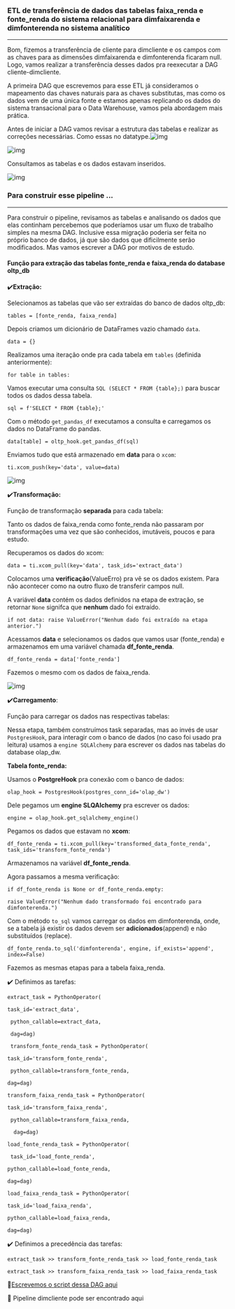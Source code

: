 <h3>ETL de transferência de dados das tabelas faixa_renda e fonte_renda do sistema relacional para dimfaixarenda e dimfonterenda no sistema analítico </h3>

-----------------------------------------------

Bom, fizemos a transferência de cliente para dimcliente e os campos com as chaves para as dimensões dimfaixarenda e dimfonterenda ficaram null. Logo, vamos realizar a transferência desses dados pra reexecutar a DAG cliente-dimcliente.

A primeira DAG que escrevemos para esse ETL já consideramos o mapeamento das chaves naturais para as chaves substitutas, mas como os dados vem de uma única fonte e estamos apenas replicando os dados do sistema transacional para o Data Warehouse, vamos pela abordagem mais prática.

Antes de iniciar a DAG vamos revisar a estrutura das tabelas e realizar as correções necessárias. Como essas no datatype.![img](https://lh7-rt.googleusercontent.com/docsz/AD_4nXcTUqcJIc_7ybhbcBLz2aEqaKKeyhcnoa2Dr1qjZVu-Yi7m1ninZXixLfl1hDPxNXIjTV50qTQjL1M20hjgbF0u98Q_Ghgheol1pUF1laa7MDi2Hbdogi0ojkAFad6dNx-xtS_4CmIVM-go7G28xL9_t5ZS?key=mcTeGO_pylJdcN1ITL-rTQ)



![img](https://lh7-rt.googleusercontent.com/docsz/AD_4nXdmo_sahNlgaK84VIDnHAlRXkNTeF_6r85cXXY2z03-dvsg65AB1DfE3HwfpeAmyq7Bo---ILeObagxuLxaA11bP5do4eBBrDz7LPSr7Fy-d9DoCsvyc_0UleDhfFSye5_q5tcu2S04zJyVbxWQHVXJPYaW?key=mcTeGO_pylJdcN1ITL-rTQ)



Consultamos as tabelas e os dados estavam inseridos.

![img](https://lh7-rt.googleusercontent.com/docsz/AD_4nXd2BP9h97c60JclUp5jlcxcCsT-thiuMTCUV4af6u3XPQmxKHm26g_XeOKfZvvt1Rld9jp-m_ypOzp-CMMBW_NWN7T5MTxA2GmADJh8CwuaE4QkuvcQ4c3hv5-HMu1Dyq87UW1w5NOvbIDhobMgOhSGtcNB?key=mcTeGO_pylJdcN1ITL-rTQ)

<h3>Para construir esse pipeline ... </h3>

---------------------------

Para construir o pipeline, revisamos as tabelas e analisando os dados que elas continham percebemos que poderíamos usar um fluxo de trabalho simples na mesma DAG. Inclusive essa migração poderia ser feita no próprio banco de dados, já que são dados que dificilmente serão modificados. Mas vamos escrever a DAG por motivos de estudo.

<h4>Função para extração das tabelas fonte_renda e faixa_renda do database oltp_db</h4>

:heavy_check_mark:**Extração:**

Selecionamos as tabelas que vão ser extraídas do banco de dados oltp_db:

`tables = [fonte_renda, faixa_renda]`

Depois criamos um dicionário de DataFrames vazio chamado `data`.

`data = {}`

Realizamos uma iteração onde pra cada tabela em `tables` (definida anteriormente):

`for table in tables:`

Vamos executar uma consulta `SQL (SELECT * FROM {table};)` para buscar todos os dados dessa tabela.

`sql = f'SELECT * FROM {table};'`

Com o método `get_pandas_df` executamos a consulta e carregamos os dados no DataFrame do pandas.

`data[table] = oltp_hook.get_pandas_df(sql)`

Enviamos tudo que está armazenado em **data** para o `xcom`:

`ti.xcom_push(key='data', value=data)`



![img](https://lh7-rt.googleusercontent.com/docsz/AD_4nXfNIMqVSqKK-kJgshvr2nGs6N1sCWVENj7UUn35Bz2bVBwiJyrAWWz6DfLIUQjSZLEHuUXuWC6a1SJb1MZSqSNQC051TjHOkvAjaDSu8knFuWzyRDCdX9Li7JpY5btoIzmX6TA6YLxA61o2m_bREiJj0WM?key=mcTeGO_pylJdcN1ITL-rTQ)



:heavy_check_mark:**Transformação:**

Função de transformação **separada** para cada tabela:

Tanto os dados de faixa_renda como fonte_renda não passaram por transformações uma vez que são conhecidos, imutáveis, poucos e para estudo.

Recuperamos os dados do xcom:

`data = ti.xcom_pull(key='data', task_ids='extract_data')`

Colocamos uma **verificação**(ValueErro) pra vê se os dados existem. Para não acontecer como na outro fluxo de transferir campos null. 

A variável **data** contém os dados definidos na etapa de extração, se retornar `None` signifca que **nenhum** dado foi extraído.

`if not data: raise ValueError("Nenhum dado foi extraído na etapa anterior.")`

Acessamos **data** e selecionamos os dados que vamos usar (fonte_renda) e armazenamos em uma variável chamada **df_fonte_renda**.

`df_fonte_renda = data['fonte_renda']`

Fazemos o mesmo com os dados de faixa_renda.

![img](https://lh7-rt.googleusercontent.com/docsz/AD_4nXeH8Myp_8nLDvo7sdrjj4DefwUo4JRkEdjewbYX4mF9Xe5lsyqHdOsGo2gQ8nFavPTZ9YUWqdRCngAibEeRYub5xPzg1-XHXrmH7AZVyJhMy9g3Mas8vxrAJEkK6giczHrjW1HD7cs8j-L_3K756_75oK6d?key=mcTeGO_pylJdcN1ITL-rTQ)

:heavy_check_mark:**Carregamento**:

Função para carregar os dados nas respectivas tabelas:

Nessa etapa, também construímos task separadas, mas ao invés de usar  `PostgresHook`, para interagir com o banco de dados (no caso foi usado pra leitura) usamos a `engine SQLAlchemy` para escrever os dados nas tabelas do database olap_dw.

**Tabela fonte_renda:**

Usamos o **PostgreHook** pra conexão com o banco de dados:

`olap_hook = PostgresHook(postgres_conn_id='olap_dw')`

Dele pegamos um  **engine SLQAlchemy** pra escrever os dados:

`engine = olap_hook.get_sqlalchemy_engine()`

Pegamos os dados que estavam no **xcom**:

`df_fonte_renda = ti.xcom_pull(key='transformed_data_fonte_renda', task_ids='transform_fonte_renda')`

Armazenamos na variável **df_fonte_renda**.

Agora passamos a mesma verificação:

```if df_fonte_renda is None or df_fonte_renda.empty: ```

```raise ValueError("Nenhum dado transformado foi encontrado para dimfonterenda.")```

Com o método `to_sql` vamos carregar os dados em dimfonterenda, onde, se a tabela já existir os dados devem ser **adicionados**(append) e não substituídos (replace).

`df_fonte_renda.to_sql('dimfonterenda', engine, if_exists='append', index=False)`

Fazemos as mesmas etapas para a tabela faixa_renda.

:heavy_check_mark: Definimos as tarefas:

```extract_task = PythonOperator( ```

```task_id='extract_data',```

``` python_callable=extract_data,``` 

``` dag=dag)```



``` transform_fonte_renda_task = PythonOperator(``` 

```task_id='transform_fonte_renda',```

``` python_callable=transform_fonte_renda,```

``` dag=dag) ```



```transform_faixa_renda_task = PythonOperator( ```

```task_id='transform_faixa_renda',```

``` python_callable=transform_faixa_renda,``` 

```  dag=dag)```



```load_fonte_renda_task = PythonOperator(```

``` task_id='load_fonte_renda',```

```python_callable=load_fonte_renda,```

```dag=dag)```



```load_faixa_renda_task = PythonOperator(```

```task_id='load_faixa_renda',```

```python_callable=load_faixa_renda,```

```dag=dag)```



:heavy_check_mark: Definimos a precedência das tarefas:

`extract_task >> transform_fonte_renda_task >> load_fonte_renda_task`

`extract_task >> transform_faixa_renda_task >> load_faixa_renda_task `



:pushpin:[Escrevemos o script dessa DAG aqui](DAG/DAG/ETL_dimfonterenda_faixarenda.py)

:pushpin: Pipeline dimcliente pode ser encontrado aqui
